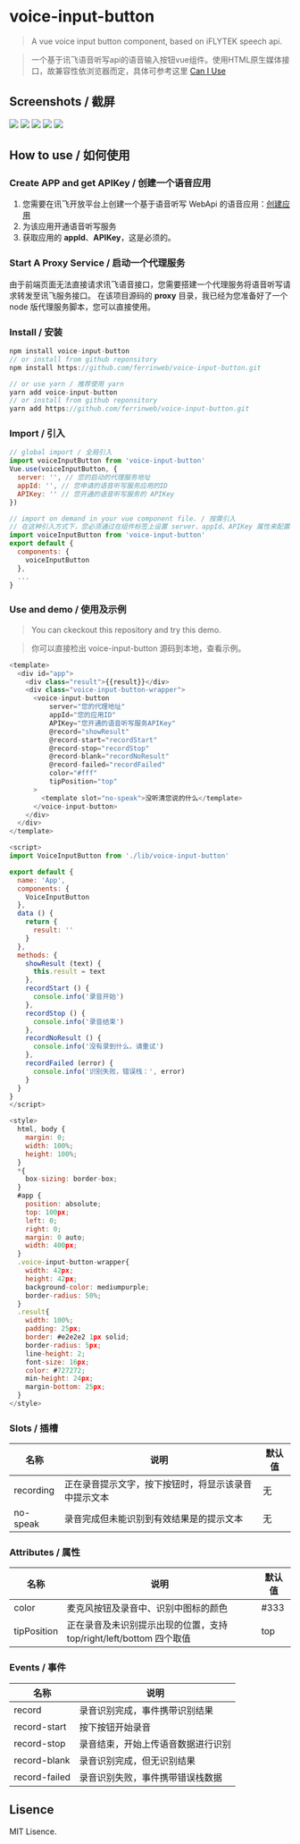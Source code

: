 # voice-input-button

> A vue voice input button component, based on iFLYTEK speech api.

> 一个基于讯飞语音听写api的语音输入按钮vue组件。使用HTML原生媒体接口，故兼容性依浏览器而定，具体可参考这里 [Can I Use](https://caniuse.com/#search=getUserMedia)

## Screenshots / 截屏
![](https://github.com/ferrinweb/voice-input-button/raw/master/screenshots/screenshots3.png)
![](https://github.com/ferrinweb/voice-input-button/raw/master/screenshots/screenshots4.png)
![](https://github.com/ferrinweb/voice-input-button/raw/master/screenshots/screenshots5.png)
![](https://github.com/ferrinweb/voice-input-button/raw/master/screenshots/screenshots.png)
![](https://github.com/ferrinweb/voice-input-button/raw/master/screenshots/screenshots2.png)

## How to use / 如何使用

### Create APP and get APIKey / 创建一个语音应用

1. 您需要在讯飞开放平台上创建一个基于语音听写 WebApi 的语音应用：[创建应用](https://console.xfyun.cn/app/create?source=WebAPI)
2. 为该应用开通语音听写服务
3. 获取应用的 **appId**、**APIKey**，这是必须的。

### Start A Proxy Service / 启动一个代理服务

由于前端页面无法直接请求讯飞语音接口，您需要搭建一个代理服务将语音听写请求转发至讯飞服务接口。
在该项目源码的 **proxy** 目录，我已经为您准备好了一个 node 版代理服务脚本，您可以直接使用。

### Install / 安装

```javascript
npm install voice-input-button
// or install from github reponsitory
npm install https://github.com/ferrinweb/voice-input-button.git

// or use yarn / 推荐使用 yarn
yarn add voice-input-button
// or install from github reponsitory
yarn add https://github.com/ferrinweb/voice-input-button.git
```

### Import / 引入

```javascript
// global import / 全局引入
import voiceInputButton from 'voice-input-button'
Vue.use(voiceInputButton, {
  server: '', // 您的启动的代理服务地址
  appId: '', // 您申请的语音听写服务应用的ID
  APIKey: '' // 您开通的语音听写服务的 APIKey
})

// import on demand in your vue component file. / 按需引入
// 在这种引入方式下，您必须通过在组件标签上设置 server、appId、APIKey 属性来配置相关参数
import voiceInputButton from 'voice-input-button'
export default {
  components: {
    voiceInputButton
  },
  ...
}
```

### Use and demo / 使用及示例
> You can ckeckout this repository and try this demo.

> 你可以直接检出 voice-input-button 源码到本地，查看示例。

```javascript
<template>
  <div id="app">
    <div class="result">{{result}}</div>
    <div class="voice-input-button-wrapper">
      <voice-input-button
          server="您的代理地址"
          appId="您的应用ID"
          APIKey="您开通的语音听写服务APIKey"
          @record="showResult"
          @record-start="recordStart"
          @record-stop="recordStop"
          @record-blank="recordNoResult"
          @record-failed="recordFailed"
          color="#fff"
          tipPosition="top"
      >
        <template slot="no-speak">没听清您说的什么</template>
      </voice-input-button>
    </div>
  </div>
</template>

<script>
import VoiceInputButton from './lib/voice-input-button'

export default {
  name: 'App',
  components: {
    VoiceInputButton
  },
  data () {
    return {
      result: ''
    }
  },
  methods: {
    showResult (text) {
      this.result = text
    },
    recordStart () {
      console.info('录音开始')
    },
    recordStop () {
      console.info('录音结束')
    },
    recordNoResult () {
      console.info('没有录到什么，请重试')
    },
    recordFailed (error) {
      console.info('识别失败，错误栈：', error)
    }
  }
}
</script>

<style>
  html, body {
    margin: 0;
    width: 100%;
    height: 100%;
  }
  *{
    box-sizing: border-box;
  }
  #app {
    position: absolute;
    top: 100px;
    left: 0;
    right: 0;
    margin: 0 auto;
    width: 400px;
  }
  .voice-input-button-wrapper{
    width: 42px;
    height: 42px;
    background-color: mediumpurple;
    border-radius: 50%;
  }
  .result{
    width: 100%;
    padding: 25px;
    border: #e2e2e2 1px solid;
    border-radius: 5px;
    line-height: 2;
    font-size: 16px;
    color: #727272;
    min-height: 24px;
    margin-bottom: 25px;
  }
</style>
```

### Slots / 插槽
名称 | 说明 | 默认值
|---|---|---|
recording | 正在录音提示文字，按下按钮时，将显示该录音中提示文本 | 无
no-speak | 录音完成但未能识别到有效结果是的提示文本 | 无

### Attributes / 属性
名称 | 说明 | 默认值
|---|---|---|
color | 麦克风按钮及录音中、识别中图标的颜色 | #333
tipPosition | 正在录音及未识别提示出现的位置，支持 top/right/left/bottom 四个取值 | top

### Events / 事件
名称 | 说明
|---|---|
record | 录音识别完成，事件携带识别结果
record-start | 按下按钮开始录音
record-stop | 录音结束，开始上传语音数据进行识别
record-blank | 录音识别完成，但无识别结果
record-failed | 录音识别失败，事件携带错误栈数据

## Lisence
MIT Lisence.
